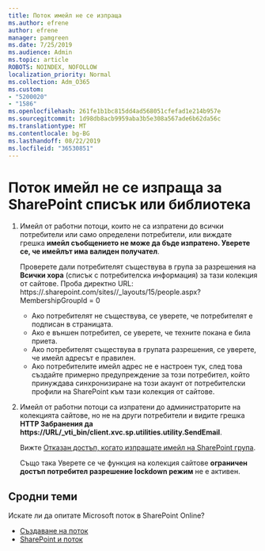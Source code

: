 ```yaml
---
title: Поток имейл не се изпраща
ms.author: efrene
author: efrene
manager: pamgreen
ms.date: 7/25/2019
ms.audience: Admin
ms.topic: article
ROBOTS: NOINDEX, NOFOLLOW
localization_priority: Normal
ms.collection: Adm_O365
ms.custom:
- "5200020"
- "1586"
ms.openlocfilehash: 261fe1b1bc815dd4ad568051cfefad1e214b957e
ms.sourcegitcommit: 1d98db8acb9959aba3b5e308a567ade6b62da56c
ms.translationtype: MT
ms.contentlocale: bg-BG
ms.lasthandoff: 08/22/2019
ms.locfileid: "36530851"
---
```

# <a name="workflow-email-is-not-being-sent-for-a-sharepoint-list-or-library"></a>Поток имейл не се изпраща за SharePoint списък или библиотека

1. Имейл от работни потоци, които не са изпратени до всички потребители или само определени потребители, или виждате грешка **имейл съобщението не може да бъде изпратено. Уверете се, че имейлът има валиден получател**.

    Проверете дали потребителят съществува в група за разрешения на **Всички хора** (списък с потребителска информация) за тази колекция от сайтове.  Проба директно URL: https://<tenant>.sharepoint.com/sites/<sitename>/_layouts/15/people.aspx? MembershipGroupId = 0

    - Ако потребителят не съществува, се уверете, че потребителят е подписан в страницата. 
    - Ако е външен потребител, се уверете, че техните покана е била приета.
    - Ако потребителят съществува в групата разрешения, се уверете, че имейл адресът е правилен.
    - Ако потребителите имейл адрес не е настроен тук, след това създайте примерно предупреждение за този потребител, който принуждава синхронизиране на този акаунт от потребителски профили на SharePoint към тази колекция от сайтове.
 
2. Имейл от работни потоци са изпратени до администраторите на колекцията сайтове, но не на други потребители и видите грешка **HTTP Забранения да <span>https:</span>//URL/_vti_bin/client.xvc.sp.utilities.utility.SendEmail**.
 

    Вижте [Отказан достъп, когато изпращате имейл на SharePoint група](https://docs.microsoft.com/sharepoint/support/sharing-and-permissions/access-denied-when-send-an-email-to-groups).

    Също така Уверете се че функция на колекция сайтове **ограничен достъп потребител разрешение lockdown режим** не е активен.


## <a name="related-topics"></a>Сродни теми
Искате ли да опитате Microsoft поток в SharePoint Online?
- [Създаване на поток](https://support.office.com/article/Create-a-flow-for-a-list-or-library-in-SharePoint-Online-or-OneDrive-for-Business-a9c3e03b-0654-46af-a254-20252e580d01) 
- [SharePoint и поток](https://flow.microsoft.com/blog/sharepoint-and-flow/) 


